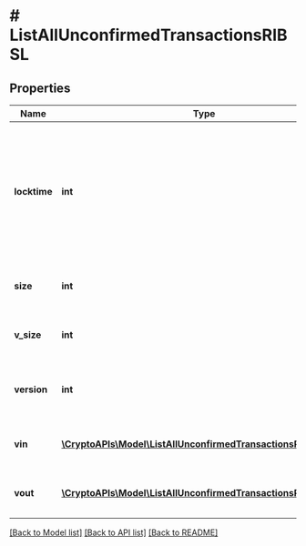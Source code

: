 # # ListAllUnconfirmedTransactionsRIBSL

## Properties

Name | Type | Description | Notes
------------ | ------------- | ------------- | -------------
**locktime** | **int** | Represents the locktime on the transaction on the specific blockchain, i.e. the blockheight at which the transaction is valid. |
**size** | **int** | Represents the total size of this transaction. |
**v_size** | **int** | Represents the virtual size of this transaction. |
**version** | **int** | Represents the transaction&#39;s version number. |
**vin** | [**\CryptoAPIs\Model\ListAllUnconfirmedTransactionsRIBSLVin[]**](ListAllUnconfirmedTransactionsRIBSLVin.md) | Represents the transaction inputs. |
**vout** | [**\CryptoAPIs\Model\ListAllUnconfirmedTransactionsRIBSLVout[]**](ListAllUnconfirmedTransactionsRIBSLVout.md) | Represents the transaction outputs. |

[[Back to Model list]](../../README.md#models) [[Back to API list]](../../README.md#endpoints) [[Back to README]](../../README.md)
